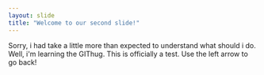 ```yaml
---
layout: slide
title: "Welcome to our second slide!"
---
```

Sorry, i had take a little more than expected to understand what should i do.
Well, i'm learning the GIThug. This is officially a test.
Use the left arrow to go back!
